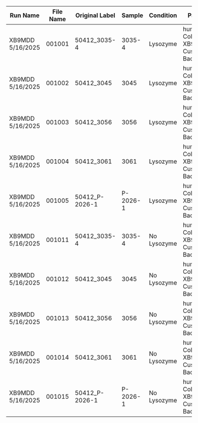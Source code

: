 
| Run Name         | File Name | Original Label | Sample  | Condition | Panel                               |
|------------------|-----------|---------|---------|-----------|--------------------------------------|
| XB9MDD 5/16/2025 | 001001    | 50412_3035-4 | 3035-4  | Lysozyme  | human Colon + XB9MDD Custom Bacterial |
| XB9MDD 5/16/2025 | 001002    | 50412_3045 | 3045    | Lysozyme  | human Colon + XB9MDD Custom Bacterial |
| XB9MDD 5/16/2025 | 001003    | 50412_3056 | 3056    | Lysozyme  | human Colon + XB9MDD Custom Bacterial |
| XB9MDD 5/16/2025 | 001004    | 50412_3061 | 3061    | Lysozyme  | human Colon + XB9MDD Custom Bacterial |
| XB9MDD 5/16/2025 | 001005    | 50412_P-2026-1 | P-2026-1    | Lysozyme  | human Colon + XB9MDD Custom Bacterial |
| XB9MDD 5/16/2025 | 001011    | 50412_3035-4 | 3035-4  | No Lysozyme  | human Colon + XB9MDD Custom Bacterial |
| XB9MDD 5/16/2025 | 001012    | 50412_3045 | 3045    | No Lysozyme  | human Colon + XB9MDD Custom Bacterial |
| XB9MDD 5/16/2025 | 001013    | 50412_3056 | 3056    | No Lysozyme  | human Colon + XB9MDD Custom Bacterial |
| XB9MDD 5/16/2025 | 001014    | 50412_3061 | 3061    | No Lysozyme  | human Colon + XB9MDD Custom Bacterial |
| XB9MDD 5/16/2025 | 001015    | 50412_P-2026-1 | P-2026-1    | No Lysozyme  | human Colon + XB9MDD Custom Bacterial |
